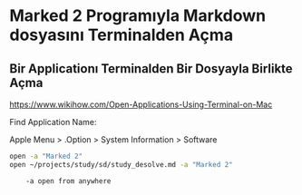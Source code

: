 
# Marked 2 Programıyla Markdown dosyasını Terminalden Açma

## Bir Applicationı Terminalden Bir Dosyayla Birlikte Açma

https://www.wikihow.com/Open-Applications-Using-Terminal-on-Mac

Find Application Name:

Apple Menu > .Option > System Information > Software

``` bash
open -a "Marked 2"
open ~/projects/study/sd/study_desolve.md -a "Marked 2"
``` 

		-a open from anywhere

